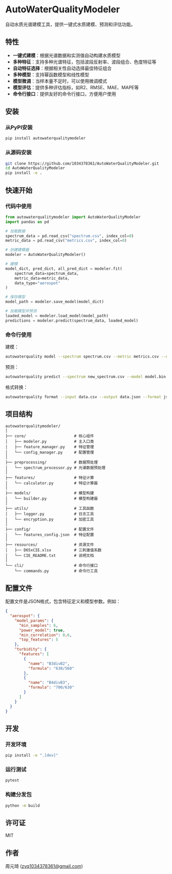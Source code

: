 # AutoWaterQualityModeler

自动水质光谱建模工具，提供一键式水质建模、预测和评估功能。

## 特性

- **一键式建模**：根据光谱数据和实测值自动构建水质模型
- **多种特征**：支持多种光谱特征，包括波段反射率、波段组合、色度特征等
- **自动特征选择**：根据相关性自动选择最佳特征组合
- **多种模型**：支持幂函数模型和线性模型
- **模型微调**：当样本量不足时，可以使用微调模式
- **模型评估**：提供多种评估指标，如R2、RMSE、MAE、MAPE等
- **命令行接口**：提供友好的命令行接口，方便用户使用

## 安装

### 从PyPI安装

```bash
pip install autowaterqualitymodeler
```

### 从源码安装

```bash
git clone https://github.com/1034378361/AutoWaterQualityModeler.git
cd AutoWaterQualityModeler
pip install -e .
```

## 快速开始

### 代码中使用

```python
from autowaterqualitymodeler import AutoWaterQualityModeler
import pandas as pd

# 加载数据
spectrum_data = pd.read_csv("spectrum.csv", index_col=0)
metric_data = pd.read_csv("metrics.csv", index_col=0)

# 创建建模器
modeler = AutoWaterQualityModeler()

# 建模
model_dict, pred_dict, all_pred_dict = modeler.fit(
    spectrum_data=spectrum_data,
    metric_data=metric_data,
    data_type="aerospot"
)

# 保存模型
model_path = modeler.save_model(model_dict)

# 加载模型并预测
loaded_model = modeler.load_model(model_path)
predictions = modeler.predict(spectrum_data, loaded_model)
```

### 命令行使用

建模：

```bash
autowaterquality model --spectrum spectrum.csv --metric metrics.csv --data-type aerospot
```

预测：

```bash
autowaterquality predict --spectrum new_spectrum.csv --model model.bin --output predictions.csv
```

格式转换：

```bash
autowaterquality format --input data.csv --output data.json --format json
```

## 项目结构

```
autowaterqualitymodeler/
│
├── core/                     # 核心组件
│   ├── modeler.py            # 主入口类
│   ├── feature_manager.py    # 特征管理
│   └── config_manager.py     # 配置管理
│
├── preprocessing/            # 数据预处理
│   └── spectrum_processor.py # 光谱数据预处理
│
├── features/                 # 特征计算
│   └── calculator.py         # 特征计算器
│
├── models/                   # 模型构建
│   └── builder.py            # 模型构建器
│
├── utils/                    # 工具函数
│   ├── logger.py             # 日志工具
│   └── encryption.py         # 加密工具
│
├── config/                   # 配置文件
│   └── features_config.json  # 特征配置
│
├── resources/                # 资源文件
│   ├── D65xCIE.xlsx          # 三刺激值系数
│   └── CIE_README.txt        # 说明文档
│
└── cli/                      # 命令行接口
    └── commands.py           # 命令行工具
```

## 配置文件

配置文件是JSON格式，包含特征定义和模型参数。例如：

```json
{
  "aerospot": {
    "model_params": {
      "min_samples": 6,
      "power_model": true,
      "min_correlation": 0.6,
      "top_features": 5
    },
    "turbidity": {
      "features": [
        {
          "name": "B3divB2",
          "formula": "630/560"
        },
        {
          "name": "B4divB3",
          "formula": "700/630"
        }
      ]
    }
  }
}
```

## 开发

### 开发环境

```bash
pip install -e ".[dev]"
```

### 运行测试

```bash
pytest
```

### 构建分发包

```bash
python -m build
```

## 许可证

MIT

## 作者

周元琦 (zyq1034378361@gmail.com) 